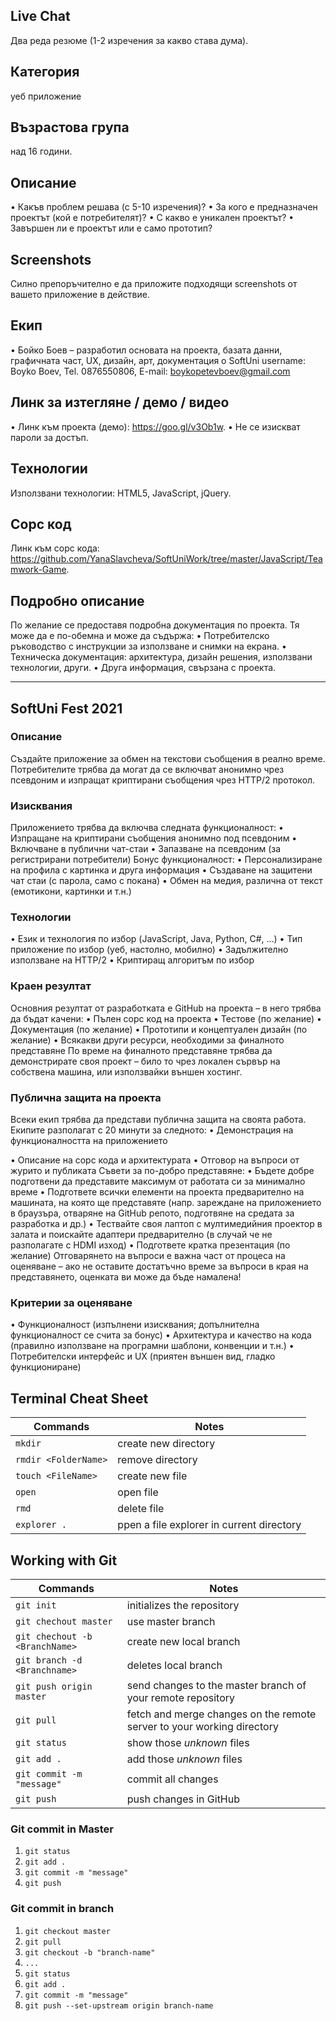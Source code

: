 ## Live Chat
Два реда резюме (1-2 изречения за какво става дума).

## Категория
уеб приложение

## Възрастова група
над 16 години.

## Описание
• Какъв проблем решава (с 5-10 изречения)?
• За кого е предназначен проектът (кой е потребителят)?
• С какво е уникален проектът?
• Завършен ли е проектът или е само прототип?

## Screenshots
Силно препоръчително е да приложите подходящи screenshots от вашето приложение в
действие.

## Екип
• Бойко Боев – разработил основата на проекта, базата данни, графичната част, UX, дизайн, арт, документация
o SoftUni username: Boyko Boev, Tel. 0876550806, E-mail: boykopetevboev@gmail.com

## Линк за изтегляне / демо / видео
• Линк към проекта (демо): https://goo.gl/v3Ob1w.
• Не се изискват пароли за достъп.
## Технологии
Използвани технологии: HTML5, JavaScript, jQuery.
## Сорс код
Линк към сорс кода: https://github.com/YanaSlavcheva/SoftUniWork/tree/master/JavaScript/Teamwork-Game.
## Подробно описание
По желание се предоставя подробна документация по проекта. Тя може да е по-обемна и
може да съдържа:
• Потребителско ръководство с инструкции за използване и снимки на екрана.
• Техническа документация: архитектура, дизайн решения, използвани технологии,
други.
• Друга информация, свързана с проекта.

<hr>

## SoftUni Fest 2021

### Описание
Създайте приложение за обмен на текстови съобщения в реално време. Потребителите трябва
да могат да се включват анонимно чрез псевдоним и изпращат криптирани съобщения чрез
HTTP/2 протокол.
### Изисквания
Приложението трябва да включва следната функционалност:
• Изпращане на криптирани съобщения анонимно под псевдоним
• Включване в публични чат-стаи
• Запазване на псевдоним (за регистрирани потребители)
Бонус функционалност:
• Персонализиране на профила с картинка и друга информация
• Създаване на защитени чат стаи (с парола, само с покана)
• Обмен на медия, различна от текст (емотикони, картинки и т.н.)
### Технологии
• Език и технология по избор (JavaScript, Java, Python, C#, …)
• Тип приложение по избор (уеб, настолно, мобилно)
• Задължително използване на HTTP/2
• Криптиращ алгоритъм по избор
### Краен резултат
Основния резултат от разработката е GitHub на проекта – в него трябва да бъдат качени:
• Пълен сорс код на проекта
• Тестове (по желание)
• Документация (по желание)
• Прототипи и концептуален дизайн (по желание)
• Всякакви други ресурси, необходими за финалното представяне
По време на финалното представяне трябва да демонстрирате своя проект – било то чрез
локален сървър на собствена машина, или използвайки външен хостинг.
### Публична защита на проекта
Всеки екип трябва да представи публична защита на своята работа. Екипите разполагат с 20
минути за следното:
• Демонстрация на функционалността на приложението

• Описание на сорс кода и архитектурата
• Отговор на въпроси от журито и публиката
Съвети за по-добро представяне:
• Бъдете добре подготвени да представите максимум от работата си за минимално
време
• Подгответе всички елементи на проекта предварително на машината, на която ще
представяте (напр. зареждане на приложението в браузъра, отваряне на GitHub репото,
подготвяне на средата за разработка и др.)
• Тествайте своя лаптоп с мултимедийния проектор в залата и поискайте адаптери
предварително (в случай че не разполагате с HDMI изход)
• Подгответе кратка презентация (по желание)
Отговарянето на въпроси е важна част от процеса на оценяване – ако не оставите достатъчно
време за въпроси в края на представянето, оценката ви може да бъде намалена!
### Критерии за оценяване
• Функционалност (изпълнени изисквания; допълнителна функционалност се счита за
бонус)
• Архитектура и качество на кода (правилно използване на програмни шаблони,
конвенции и т.н.)
• Потребителски интерфейс и UX (приятен външен вид, гладко функциониране)

## Terminal Cheat Sheet

| Commands | Notes |
| -------- | ----- |
| `mkdir`  | create new directory |
| `rmdir <FolderName>`  | remove directory |
| `touch <FileName>` | create new file |
| `open ` | open file |
| `rmd` | delete file |
| `explorer .` | ppen a file explorer in current directory |

## Working with Git

| Commands | Notes |
| -------- | ----- |
| `git init` | initializes the repository |
| `git chechout master` | use master branch |
| `git chechout -b <BranchName>` | create new local branch |
| `git branch -d <Branchname>`   | deletes local branch |
| `git push origin master` | send changes to the master branch of your remote repository |
| `git pull` | fetch and merge changes on the remote server to your working directory |
| `git status` | show those *unknown* files |
| `git add .` |  add those *unknown* files |
| `git commit -m "message"` |  commit all changes |
| `git push` | push changes in GitHub |

### Git commit in Master
1. `git status`
2. `git add .`
3. `git commit -m "message"` 
4. `git push`

### Git commit in branch
1. `git checkout master`
2. `git pull`
3. `git checkout -b "branch-name"`
4. `...`
5. `git status`
6. `git add .`
7. `git commit -m "message"` 
8. `git push --set-upstream origin branch-name`
